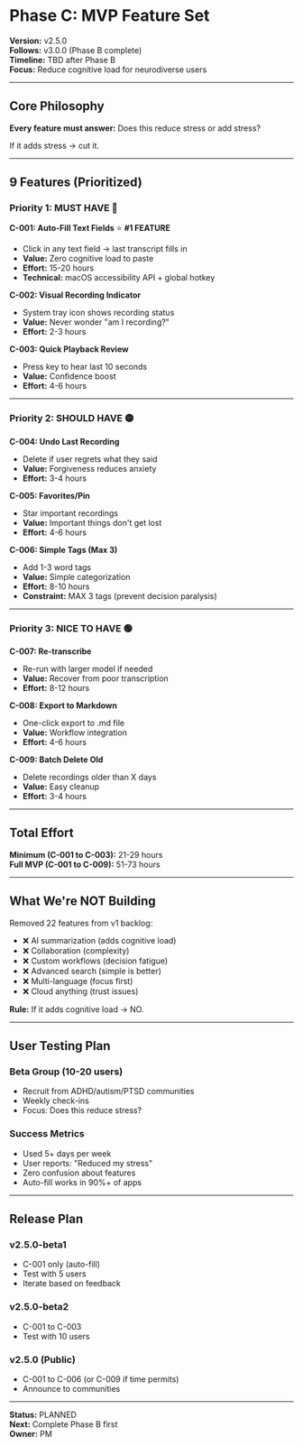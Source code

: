 # Phase C: MVP Feature Set

**Version:** v2.5.0  
**Follows:** v3.0.0 (Phase B complete)  
**Timeline:** TBD after Phase B  
**Focus:** Reduce cognitive load for neurodiverse users  

---

## Core Philosophy

**Every feature must answer:** Does this reduce stress or add stress?

If it adds stress → cut it.

---

## 9 Features (Prioritized)

### Priority 1: MUST HAVE 🔴

**C-001: Auto-Fill Text Fields** ⭐ **#1 FEATURE**
- Click in any text field → last transcript fills in
- **Value:** Zero cognitive load to paste
- **Effort:** 15-20 hours
- **Technical:** macOS accessibility API + global hotkey

**C-002: Visual Recording Indicator**
- System tray icon shows recording status
- **Value:** Never wonder "am I recording?"
- **Effort:** 2-3 hours

**C-003: Quick Playback Review**
- Press key to hear last 10 seconds
- **Value:** Confidence boost
- **Effort:** 4-6 hours

---

### Priority 2: SHOULD HAVE 🟡

**C-004: Undo Last Recording**
- Delete if user regrets what they said
- **Value:** Forgiveness reduces anxiety
- **Effort:** 3-4 hours

**C-005: Favorites/Pin**
- Star important recordings
- **Value:** Important things don't get lost
- **Effort:** 4-6 hours

**C-006: Simple Tags (Max 3)**
- Add 1-3 word tags
- **Value:** Simple categorization
- **Effort:** 8-10 hours
- **Constraint:** MAX 3 tags (prevent decision paralysis)

---

### Priority 3: NICE TO HAVE 🟢

**C-007: Re-transcribe**
- Re-run with larger model if needed
- **Value:** Recover from poor transcription
- **Effort:** 8-12 hours

**C-008: Export to Markdown**
- One-click export to .md file
- **Value:** Workflow integration
- **Effort:** 4-6 hours

**C-009: Batch Delete Old**
- Delete recordings older than X days
- **Value:** Easy cleanup
- **Effort:** 3-4 hours

---

## Total Effort

**Minimum (C-001 to C-003):** 21-29 hours  
**Full MVP (C-001 to C-009):** 51-73 hours  

---

## What We're NOT Building

Removed 22 features from v1 backlog:
- ❌ AI summarization (adds cognitive load)
- ❌ Collaboration (complexity)
- ❌ Custom workflows (decision fatigue)
- ❌ Advanced search (simple is better)
- ❌ Multi-language (focus first)
- ❌ Cloud anything (trust issues)

**Rule:** If it adds cognitive load → NO.

---

## User Testing Plan

### Beta Group (10-20 users)
- Recruit from ADHD/autism/PTSD communities
- Weekly check-ins
- Focus: Does this reduce stress?

### Success Metrics
- Used 5+ days per week
- User reports: "Reduced my stress"
- Zero confusion about features
- Auto-fill works in 90%+ of apps

---

## Release Plan

### v2.5.0-beta1
- C-001 only (auto-fill)
- Test with 5 users
- Iterate based on feedback

### v2.5.0-beta2
- C-001 to C-003
- Test with 10 users

### v2.5.0 (Public)
- C-001 to C-006 (or C-009 if time permits)
- Announce to communities

---

**Status:** PLANNED  
**Next:** Complete Phase B first  
**Owner:** PM
